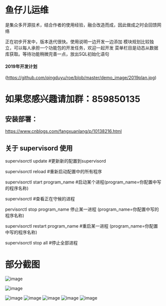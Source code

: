 # 鱼仔儿运维
是集众多开源技术，结合作者的使用经验，融合改造而成，因此做成之时会回馈网络

正在初步开发中，版本迭代很快。使用说明一边开发一边添加
模块规划比较独立，可以每人承担一个功能包的开发任务，欢迎一起开发
菜单栏目是动态从数据库获取。等待功能稍微完善一点，放出SQL初始化语句


#### 2019年开发计划
(https://github.com/qingduyu/roe/blob/master/demo_image/2019plan.jpg)

# 如果您感兴趣请加群：859850135
## 安装部署：
https://www.cnblogs.com/fangxuanlang/p/10138216.html



## 关于 supervisord 使用

supervisorctl update #更新新的配置到supervisord

supervisorctl reload #重新启动配置中的所有程序

supervisorctl start program_name #启动某个进程(program_name=你配置中写的程序名称)

supervisorctl #查看正在守候的进程

pervisorctl stop program_name 停止某一进程 (program_name=你配置中写的程序名称)

supervisorctl restart program_name #重启某一进程 (program_name=你配置中写的程序名称)

supervisorctl stop all #停止全部进程

# 部分截图

![image](https://github.com/qingduyu/roe/blob/master/demo_image/login3.gif)


![image](https://github.com/qingduyu/roe/blob/master/demo_image/demo1.jpg)

![image](https://github.com/qingduyu/roe/blob/master/demo_image/demo2.jpg)
![image](https://github.com/qingduyu/roe/blob/master/demo_image/demo3.jpg)
![image](https://github.com/qingduyu/roe/blob/master/demo_image/demo4.png)
![image](https://github.com/qingduyu/roe/blob/master/demo_image/demo5.jpg)
![image](https://github.com/qingduyu/roe/blob/master/demo_image/sql命令.jpg)